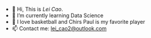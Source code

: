 - 👋 Hi, This is *Lei Cao*.
- 🌱 I’m currently learning Data Science
- 👀 I love basketball and Chirs Paul is my favorite player
- 📫 Contact me: lei_cao2@outlook.com

<!---
- 💞️ I’m working on finding a SDE job, the latest goal is a 2022 summer internship
cllei12/cllei12 is a ✨ special ✨ repository because its `README.md` (this file) appears on your GitHub profile.
You can click the Preview link to take a look at your changes.
--->

